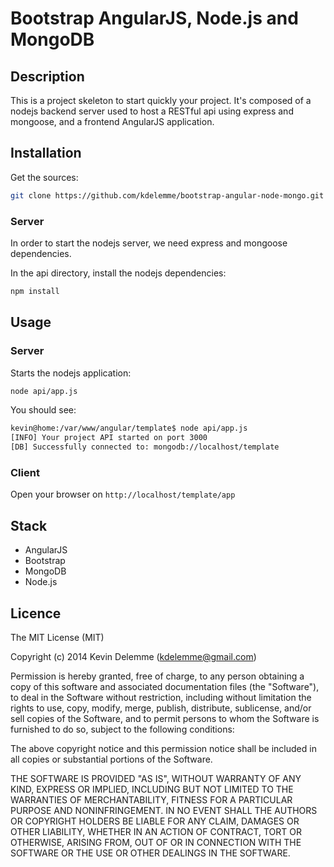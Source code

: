 # Bootstrap AngularJS, Node.js and MongoDB


## Description

This is a project skeleton to start quickly your project. It's composed of a nodejs backend server used to host a RESTful api using express and mongoose, and a frontend AngularJS application.


## Installation

Get the sources:
```bash
git clone https://github.com/kdelemme/bootstrap-angular-node-mongo.git
```

### Server

In order to start the nodejs server, we need express and mongoose dependencies.

In the api directory, install the nodejs dependencies:
```bash
npm install
```

## Usage

### Server

Starts the nodejs application:
```bash
node api/app.js
```

You should see:
```bash
kevin@home:/var/www/angular/template$ node api/app.js 
[INFO] Your project API started on port 3000
[DB] Successfully connected to: mongodb://localhost/template
```

### Client

Open your browser on `http://localhost/template/app`

## Stack

* AngularJS
* Bootstrap
* MongoDB
* Node.js

## Licence
The MIT License (MIT)

Copyright (c) 2014 Kevin Delemme (kdelemme@gmail.com)

Permission is hereby granted, free of charge, to any person obtaining a copy
of this software and associated documentation files (the "Software"), to deal
in the Software without restriction, including without limitation the rights
to use, copy, modify, merge, publish, distribute, sublicense, and/or sell
copies of the Software, and to permit persons to whom the Software is
furnished to do so, subject to the following conditions:

The above copyright notice and this permission notice shall be included in
all copies or substantial portions of the Software.

THE SOFTWARE IS PROVIDED "AS IS", WITHOUT WARRANTY OF ANY KIND, EXPRESS OR
IMPLIED, INCLUDING BUT NOT LIMITED TO THE WARRANTIES OF MERCHANTABILITY,
FITNESS FOR A PARTICULAR PURPOSE AND NONINFRINGEMENT. IN NO EVENT SHALL THE
AUTHORS OR COPYRIGHT HOLDERS BE LIABLE FOR ANY CLAIM, DAMAGES OR OTHER
LIABILITY, WHETHER IN AN ACTION OF CONTRACT, TORT OR OTHERWISE, ARISING FROM,
OUT OF OR IN CONNECTION WITH THE SOFTWARE OR THE USE OR OTHER DEALINGS IN
THE SOFTWARE.
